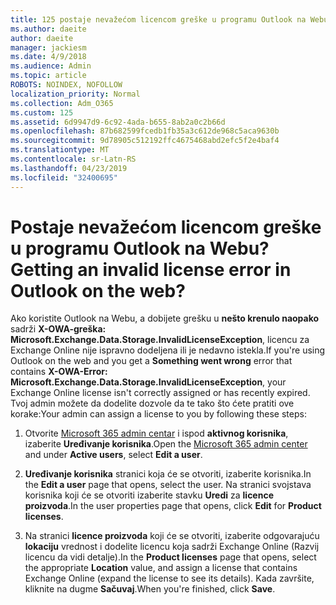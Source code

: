 ```yaml
---
title: 125 postaje nevažećom licencom greške u programu Outlook na Webu?
ms.author: daeite
author: daeite
manager: jackiesm
ms.date: 4/9/2018
ms.audience: Admin
ms.topic: article
ROBOTS: NOINDEX, NOFOLLOW
localization_priority: Normal
ms.collection: Adm_O365
ms.custom: 125
ms.assetid: 6d9947d9-6c92-4ada-b655-8ab2a0c2b66d
ms.openlocfilehash: 87b682599fcedb1fb35a3c612de968c5aca9630b
ms.sourcegitcommit: 9d78905c512192ffc4675468abd2efc5f2e4baf4
ms.translationtype: MT
ms.contentlocale: sr-Latn-RS
ms.lasthandoff: 04/23/2019
ms.locfileid: "32400695"
---
```

# <a name="getting-an-invalid-license-error-in-outlook-on-the-web"></a><span data-ttu-id="5d53b-102">Postaje nevažećom licencom greške u programu Outlook na Webu?</span><span class="sxs-lookup"><span data-stu-id="5d53b-102">Getting an invalid license error in Outlook on the web?</span></span>

<span data-ttu-id="5d53b-103">Ako koristite Outlook na Webu, a dobijete grešku u **nešto krenulo naopako** sadrži **X-OWA-greška: Microsoft.Exchange.Data.Storage.InvalidLicenseException**, licencu za Exchange Online nije ispravno dodeljena ili je nedavno istekla.</span><span class="sxs-lookup"><span data-stu-id="5d53b-103">If you're using Outlook on the web and you get a **Something went wrong** error that contains **X-OWA-Error: Microsoft.Exchange.Data.Storage.InvalidLicenseException**, your Exchange Online license isn't correctly assigned or has recently expired.</span></span> <span data-ttu-id="5d53b-104">Tvoj admin možete da dodelite dozvole da te tako što ćete pratiti ove korake:</span><span class="sxs-lookup"><span data-stu-id="5d53b-104">Your admin can assign a license to you by following these steps:</span></span>
  
1. <span data-ttu-id="5d53b-105">Otvorite [Microsoft 365 admin centar](https://portal.office.com/adminportal/home#/homepage) i ispod **aktivnog korisnika**, izaberite **Uređivanje korisnika**.</span><span class="sxs-lookup"><span data-stu-id="5d53b-105">Open the [Microsoft 365 admin center](https://portal.office.com/adminportal/home#/homepage) and under **Active users**, select **Edit a user**.</span></span>
    
2. <span data-ttu-id="5d53b-106">**Uređivanje korisnika** stranici koja će se otvoriti, izaberite korisnika.</span><span class="sxs-lookup"><span data-stu-id="5d53b-106">In the **Edit a user** page that opens, select the user.</span></span> <span data-ttu-id="5d53b-107">Na stranici svojstava korisnika koji će se otvoriti izaberite stavku **Uredi** za **licence proizvoda**.</span><span class="sxs-lookup"><span data-stu-id="5d53b-107">In the user properties page that opens, click **Edit** for **Product licenses**.</span></span>
    
3. <span data-ttu-id="5d53b-108">Na stranici **licence proizvoda** koji će se otvoriti, izaberite odgovarajuću **lokaciju** vrednost i dodelite licencu koja sadrži Exchange Online (Razvij licencu da vidi detalje).</span><span class="sxs-lookup"><span data-stu-id="5d53b-108">In the **Product licenses** page that opens, select the appropriate **Location** value, and assign a license that contains Exchange Online (expand the license to see its details).</span></span> <span data-ttu-id="5d53b-109">Kada završite, kliknite na dugme **Sačuvaj**.</span><span class="sxs-lookup"><span data-stu-id="5d53b-109">When you're finished, click **Save**.</span></span>
    


